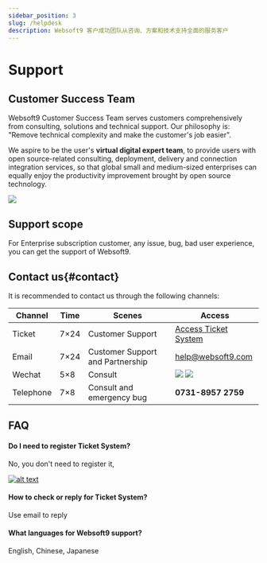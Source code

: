 ```yaml
---
sidebar_position: 3
slug: /helpdesk
description: Websoft9 客户成功团队从咨询、方案和技术支持全面的服务客户
---
```


# Support

## Customer Success Team

Websoft9 Customer Success Team serves customers comprehensively from consulting, solutions and technical support. Our philosophy is: "Remove technical complexity and make the customer's job easier".

We aspire to be the user's **virtual digital expert team**, to provide users with open source-related consulting, deployment, delivery and connection integration services, so that global small and medium-sized enterprises can equally enjoy the productivity improvement brought by open source technology. 

![](https://libs.websoft9.com/Websoft9/DocsPicture/zh/common/cst-websoft9.png)


## Support scope

For Enterprise subscription customer, any issue, bug, bad user experience, you can get the support of Websoft9.  

## Contact us{#contact}

It is recommended to contact us through the following channels:  
  
| Channel | Time | Scenes| Access|
| --- | --- | --- | --- |
| Ticket | 7×24 | Customer Support | [Access Ticket System](https://share.hsforms.com/1V3u-6EPoRgOKEdi9kSk12w568t5)|
| Email | 7×24 | Customer Support and Partnership | help@websoft9.com|
| Wechat | 5×8| Consult | ![](https://libs.websoft9.com/websites/zh/wx-lz.png) ![](https://libs.websoft9.com/websites/zh/wx-cdl.png) |
| Telephone | 7×8| Consult and emergency bug | **0731-8957 2759**|


## FAQ

#### Do I need to register Ticket System?

No, you don't need to register it,   

[![alt text](https://libs.websoft9.com/Websoft9/DocsPicture/zh/common/workorder-ui.png "title")](https://share.hsforms.com/1V3u-6EPoRgOKEdi9kSk12w568t5)

#### How to check or reply for Ticket System?

Use email to reply 

#### What languages for Websoft9 support?

English, Chinese, Japanese